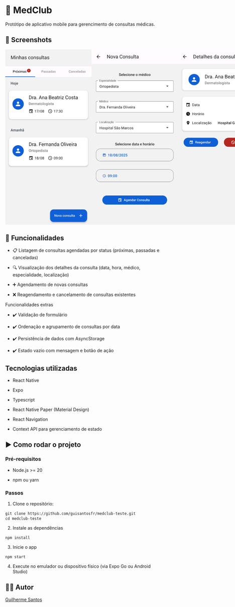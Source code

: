 # 📱 MedClub

Protótipo de aplicativo mobile para gerencimento de consultas médicas.

## 📸 Screenshots

<div style="display: flex; justify-content: space-evenly;">
    <img src="./docs/listagem.jpg" width="275" />
    <img src="./docs/nova-consulta.jpg" width="275" />
    <img src="./docs/detalhes.jpg" width="275" />
</div>

## 🚀 Funcionalidades

* 📋 Listagem de consultas agendadas por status (próximas, passadas e canceladas)

* 🔍 Visualização dos detalhes da consulta (data, hora, médico, especialidade, localização)

* ➕ Agendamento de novas consultas

* ❌ Reagendamento e cancelamento de consultas existentes

Funcionalidades extras

* ✔️ Validação de formulário

* ✔️ Ordenação e agrupamento de consultas por data

* ✔️ Persistência de dados com AsyncStorage

* ✔️ Estado vazio com mensagem e botão de ação

## Tecnologias utilizadas

* React Native

* Expo

* Typescript

* React Native Paper (Material Design)

* React Navigation

* Context API para gerenciamento de estado

## ▶️ Como rodar o projeto

### Pré-requisitos

* Node.js >= 20

* npm ou yarn

### Passos

1. Clone o repositório:

```
git clone https://github.com/guisantosfr/medclub-teste.git
cd medclub-teste
```

2. Instale as dependências

```
npm install
```

3. Inicie o app

```
npm start
```

4. Execute no emulador ou dispositivo físico (via Expo Go ou Android Studio)

## 👨‍💻 Autor

[Guilherme Santos](https://www.linkedin.com/in/guisantosfr/)